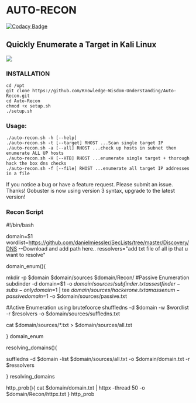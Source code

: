 # AUTO-RECON

[![Codacy Badge](https://api.codacy.com/project/badge/Grade/e41306320cc3461497c787e13b41df21)](https://app.codacy.com/app/Knowledge-Wisdom-Understanding/Auto-Recon?utm_source=github.com&utm_medium=referral&utm_content=Knowledge-Wisdom-Understanding/Auto-Recon&utm_campaign=Badge_Grade_Settings)

## Quickly Enumerate a Target in Kali Linux

<img src="https://github.com/Knowledge-Wisdom-Understanding/Auto-Recon/blob/master/recon.gif" />

### INSTALLATION
```
cd /opt
git clone https://github.com/Knowledge-Wisdom-Understanding/Auto-Recon.git
cd Auto-Recon
chmod +x setup.sh
./setup.sh
```

### Usage:
```
./auto-recon.sh -h [--help]
./auto-recon.sh -t [--target] RHOST ...Scan single target IP
./auto-recon.sh -a [--all] RHOST ...check up hosts in subnet then enumerate ALL UP hosts
./auto-recon.sh -H [--HTB] RHOST ...enumerate single target + thorough hack the box dns checks
./auto-recon.sh -f [--file] RHOST ...enumerate all target IP addresses in a file
```
If you notice a bug or have a feature request. Please submit an issue. Thanks!
Gobuster is now using version 3 syntax, upgrade to the latest version!

### Recon Script
#!/bin/bash

domain=$1
wordlist=https://github.com/danielmiessler/SecLists/tree/master/Discovery/DNS --Download and add path here..
ressolvers="add txt file of all ip that u want to resolve"

domain_enum(){

mkdir -p $domain $domain/sources $domain/Recon/ 
#Passive Enumeration
subdinder -d domain=$1 -o $domain/sources/subfinder.txt
assestfinder -subs-only domain=$1 | tee $domain/sources/hackerone.txt
amass enum -passive domain=$1 -o $domain/sources/passive.txt

#Active Enumeration using brutefoorce
shuffledns -d $domain -w $wordlist -r $resolvers -o $domain/sources/suffledns.txt

cat $domain/sources/*.txt > $domain/sources/all.txt

}
domain_enum


resolving_domains(){

suffledns -d $domain  -list $domain/sources/all.txt -o $domain/domain.txt -r $ressolvers


}
resolving_domains


http_prob(){
cat $domain/domain.txt | httpx -thread 50 -o $domain/Recon/httpx.txt
}
http_prob
